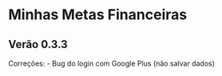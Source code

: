 # Minhas Metas Financeiras

## Verão 0.3.3

Correções:
    - Bug do login com Google Plus (não salvar dados)